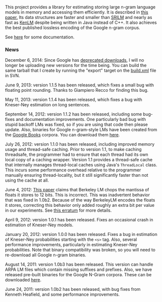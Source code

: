 This project provides a library for estimating storing large n-gram language models in memory and accessing them efficiently. It is described in <a href='http://nlp.cs.berkeley.edu/pubs/Pauls-Klein_2011_LM_paper.pdf'>this paper.</a> Its data structures are faster and smaller than <a href='http://nlp.cs.berkeley.edu/'>SRILM</a> and nearly as fast as <a href='http://kheafield.com/code/kenlm/'>KenLM</a> despite being written in Java instead of C++. It also achieves the best published lossless encoding of the Google n-gram corpus.

See <a href='http://berkeleylm.googlecode.com/svn/trunk/doc/edu/berkeley/nlp/lm/io/LmReaders.html'>here</a> for some documentation.

### News ###

December 6, 2014: Since Google has <a href='http://google-opensource.blogspot.com/2013/05/a-change-to-google-code-download-service.html'>deprecated downloads</a>, I will no longer be uploading new versions for the time being. You can build the same tarball that I create by running the "export" target on the <a href='https://code.google.com/p/berkeleylm/source/browse/trunk/build.xml'>build.xml</a> file in SVN.

June 9, 2013: version 1.1.5 has been released, which fixes a small bug with floating point rounding. Thanks to Giampiero Recco for finding this bug.

May 11, 2013: version 1.1.4 has been released, which fixes a bug with Kneser-Ney estimation on long sentences.

September 14, 2012: version 1.1.2 has been released, including some bug-fixes and documentation improvements. One particularly bad bug with stupid backoff LMs was fixed, so if you are using that code then please update. Also, binaries for Google n-gram-style LMs have been created from the <a href='http://books.google.com/ngrams/datasets'>Google Books</a> corpora. You can download them  [here](http://tomato.banatao.berkeley.edu:8080/berkeleylm_binaries).

July 26, 2012: version 1.1.0 has been released, including improved memory usage and thread-safe caching. Prior to version 1.1, to make caching threadsafe, the programmer had to ensure that each thread had its own local copy of a caching wrapper. Version 1.1 provides a thread-safe cache that internally manages thread-local caches using Java's `ThreadLocal` class. This incurs some performance overhead relative to the programmer manually ensuring thread-locality,  but it still significantly faster than not using the cache at all.

June 4, 2012: <a href='http://kheafield.com/professional/avenue/kenlm.pdf'>This paper</a> claims that Berkeley LM chops the mantissa of floats it stores to 12 bits. This is incorrect. This was inadvertent behavior that was fixed in 1.0b2. Because of the way BerkeleyLM encodes the floats it stores, correcting this behavior only added roughly an extra bit per value in our experiments. See [this erratum](Errata.md) for more details.

April 9, 2012: version 1.0.1 has been released. Fixes an occasional crash in estimation of Kneser-Ney models.

January 20, 2012: version 1.0.0 has been released. Fixes a bug in estimation of Kneser-Ney probabilities starting with the `<s>` tag. Also, several performance improvements, particularly in estimating Kneser-Ney probabilities. Note that binary compatibility was broken, so you will need to re-download all Google n-gram binaries.

August 14, 2011: version 1.0b3 has been released. This version can handle ARPA LM files which contain missing suffixes and prefixes. Also, we have released pre-built binaries for the Google N-Gram corpora. These can be downloaded [here](http://tomato.banatao.berkeley.edu:8080/berkeleylm_binaries).

June 24, 2011: version 1.0b2 has been released, with bug fixes from Kenneth Heafield, and some performance improvements.


